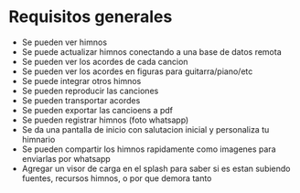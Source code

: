 # Requisitos generales

- Se pueden ver himnos
- Se puede actualizar himnos conectando a una base de datos remota
- Se pueden ver los acordes de cada cancion
- Se pueden ver los acordes en figuras para guitarra/piano/etc
- Se puede integrar otros himnos
- Se pueden reproducir las canciones
- Se pueden transportar acordes
- Se pueden exportar las cancioens a pdf
- Se pueden registrar himnos (foto whatsapp)
- Se da una pantalla de inicio con salutacion inicial y personaliza tu himnario
- Se pueden compartir los himnos rapidamente como imagenes para enviarlas por whatsapp
- Agregar un visor de carga en el splash para saber si es estan subiendo fuentes, recursos himnos, o por que demora tanto
